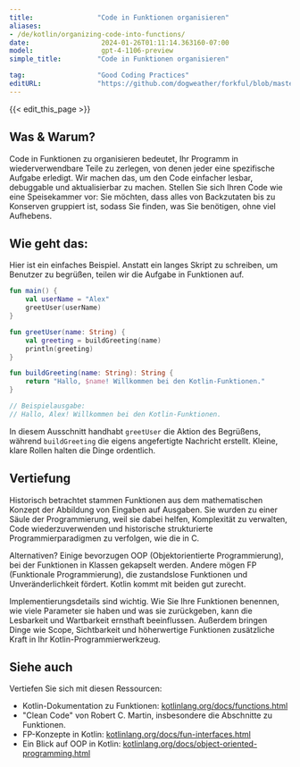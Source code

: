 ```yaml
---
title:                "Code in Funktionen organisieren"
aliases:
- /de/kotlin/organizing-code-into-functions/
date:                  2024-01-26T01:11:14.363160-07:00
model:                 gpt-4-1106-preview
simple_title:         "Code in Funktionen organisieren"

tag:                  "Good Coding Practices"
editURL:              "https://github.com/dogweather/forkful/blob/master/content/de/kotlin/organizing-code-into-functions.md"
---
```


{{< edit_this_page >}}

## Was & Warum?
Code in Funktionen zu organisieren bedeutet, Ihr Programm in wiederverwendbare Teile zu zerlegen, von denen jeder eine spezifische Aufgabe erledigt. Wir machen das, um den Code einfacher lesbar, debuggable und aktualisierbar zu machen. Stellen Sie sich Ihren Code wie eine Speisekammer vor: Sie möchten, dass alles von Backzutaten bis zu Konserven gruppiert ist, sodass Sie finden, was Sie benötigen, ohne viel Aufhebens.

## Wie geht das:
Hier ist ein einfaches Beispiel. Anstatt ein langes Skript zu schreiben, um Benutzer zu begrüßen, teilen wir die Aufgabe in Funktionen auf.

```kotlin
fun main() {
    val userName = "Alex"
    greetUser(userName)
}

fun greetUser(name: String) {
    val greeting = buildGreeting(name)
    println(greeting)
}

fun buildGreeting(name: String): String {
    return "Hallo, $name! Willkommen bei den Kotlin-Funktionen."
}

// Beispielausgabe:
// Hallo, Alex! Willkommen bei den Kotlin-Funktionen.
```

In diesem Ausschnitt handhabt `greetUser` die Aktion des Begrüßens, während `buildGreeting` die eigens angefertigte Nachricht erstellt. Kleine, klare Rollen halten die Dinge ordentlich.

## Vertiefung
Historisch betrachtet stammen Funktionen aus dem mathematischen Konzept der Abbildung von Eingaben auf Ausgaben. Sie wurden zu einer Säule der Programmierung, weil sie dabei helfen, Komplexität zu verwalten, Code wiederzuverwenden und historische strukturierte Programmierparadigmen zu verfolgen, wie die in C.

Alternativen? Einige bevorzugen OOP (Objektorientierte Programmierung), bei der Funktionen in Klassen gekapselt werden. Andere mögen FP (Funktionale Programmierung), die zustandslose Funktionen und Unveränderlichkeit fördert. Kotlin kommt mit beiden gut zurecht.

Implementierungsdetails sind wichtig. Wie Sie Ihre Funktionen benennen, wie viele Parameter sie haben und was sie zurückgeben, kann die Lesbarkeit und Wartbarkeit ernsthaft beeinflussen. Außerdem bringen Dinge wie Scope, Sichtbarkeit und höherwertige Funktionen zusätzliche Kraft in Ihr Kotlin-Programmierwerkzeug.

## Siehe auch
Vertiefen Sie sich mit diesen Ressourcen:
- Kotlin-Dokumentation zu Funktionen: [kotlinlang.org/docs/functions.html](https://kotlinlang.org/docs/functions.html)
- "Clean Code" von Robert C. Martin, insbesondere die Abschnitte zu Funktionen.
- FP-Konzepte in Kotlin:
  [kotlinlang.org/docs/fun-interfaces.html](https://kotlinlang.org/docs/fun-interfaces.html)
- Ein Blick auf OOP in Kotlin:
  [kotlinlang.org/docs/object-oriented-programming.html](https://kotlinlang.org/docs/object-oriented-programming.html)
